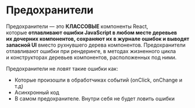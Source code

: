 # Предохранители

Предохранители — это **КЛАССОВЫЕ** компоненты React, которые **отлавливают ошибки JavaScript в любом месте деревьев их дочерних компонентов, сохраняют их в журнале ошибок и выводят запасной UI** вместо рухнувшего дерева компонентов. Предохранители отлавливают ошибки при рендеринге, в методах жизненного цикла и конструкторах деревьев компонентов, расположенных под ними.

Предохранители не ловят такие ошибки как:

- Которые произошли в обработчиках событий (onClick, onChange и т.д)
- Асинхронный код
- В самом предохранителе. Внутри себя не будет ловить ошибки